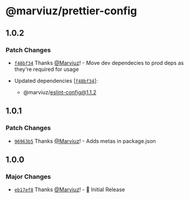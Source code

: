 # @marviuz/prettier-config

## 1.0.2

### Patch Changes

- [`f48bf34`](https://github.com/Marviuz/style-guide/commit/f48bf34015be1f0c5a2200d114d7e95d9317d91e) Thanks [@Marviuz](https://github.com/Marviuz)! - Move dev dependecies to prod deps as they're required for usage

- Updated dependencies [[`f48bf34`](https://github.com/Marviuz/style-guide/commit/f48bf34015be1f0c5a2200d114d7e95d9317d91e)]:
  - @marviuz/eslint-config@1.1.2

## 1.0.1

### Patch Changes

- [`96963b5`](https://github.com/Marviuz/style-guide/commit/96963b5c91dabce9bd358559eff2254e8f0b1cb2) Thanks [@Marviuz](https://github.com/Marviuz)! - Adds metas in package.json

## 1.0.0

### Major Changes

- [`eb17ef8`](https://github.com/Marviuz/style-guide/commit/eb17ef8057c3c28df50e1d3c95af4110561b418e) Thanks [@Marviuz](https://github.com/Marviuz)! - 🎉 Initial Release
